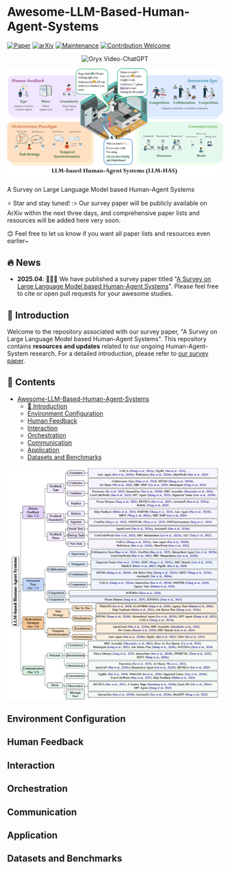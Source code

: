 # Awesome-LLM-Based-Human-Agent-Systems
[![Paper](https://img.shields.io/badge/Paper-Human_Agent_Systems-white.svg)](https://openreview.net/pdf?id=OUsZtCgYxy) 
[![arXiv](https://img.shields.io/badge/arXiv-Human_Agent_Systems-b31b1b.svg)](https://openreview.net/forum?id=OUsZtCgYxy) 
[![Maintenance](https://img.shields.io/badge/Maintained%3F-yes-green.svg)]()
[![Contribution Welcome](https://img.shields.io/badge/Contributions-welcome-blue)]()

<p align="center">
    <img src="https://i.imgur.com/waxVImv.png" alt="Oryx Video-ChatGPT">
</p>


![image](./images/overview_llm_has.jpg)


A Survey on Large Language Model based Human-Agent Systems

⭐ Star and stay tuned! :> Our survey paper will be publicly available on ArXiv within the next three days, and comprehensive paper lists and resources will be added here very soon.

😊 Feel free to let us know if you want all paper lists and resources even earlier~ 



<!-- omit in toc -->
## 🔥 News
- **2025.04**: 🎉🎉🎉 We have published a survey paper titled "[A Survey on Large Language Model based Human-Agent Systems](https://openreview.net/forum?id=OUsZtCgYxy)". Please feel free to cite or open pull requests for your awesome studies.



## 🌟 Introduction

Welcome to the repository associated with our survey paper, "A Survey on Large Language Model based Human-Agent Systems". This repository contains **resources and updates** related to our ongoing Human-Agent-System research. For a detailed introduction, please refer to [our survey paper](https://openreview.net/pdf?id=OUsZtCgYxy).


<!-- omit in toc -->
## 📄 Contents

- [Awesome-LLM-Based-Human-Agent-Systems](#awesome-llm-based-human-agent-systems)
  - [🌟 Introduction](#-introduction)
  - [Environment Configuration](#environment-configuration)
  - [Human Feedback](#human-feedback)
  - [Interaction](#interaction)
  - [Orchestration](#orchestration)
  - [Communication](#communication)
  - [Application](#application)
  - [Datasets and Benchmarks](#datasets-and-benchmarks)



![image](./images/taxonomy.png)

## Environment Configuration

## Human Feedback

## Interaction

## Orchestration

## Communication

## Application

## Datasets and Benchmarks


